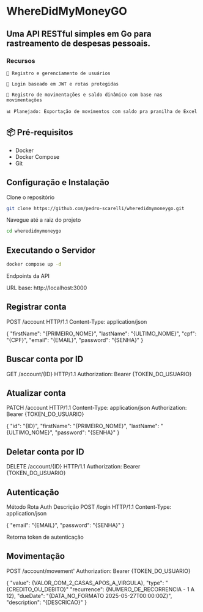 # WhereDidMyMoneyGO

## Uma API RESTful simples em Go para rastreamento de despesas pessoais.

### Recursos

    👤 Registro e gerenciamento de usuários

    🔐 Login baseado em JWT e rotas protegidas

    💸 Registro de movimentações e saldo dinâmico com base nas movimentações

    📊 Planejado: Exportação de movimentos com saldo pra pranilha de Excel

## 📦 Pré-requisitos

- Docker
- Docker Compose
- Git

## Configuração e Instalação

Clone o repositório

```bash
git clone https://github.com/pedro-scarelli/wheredidmymoneygo.git
```

Navegue até a raiz do projeto

```bash
cd wheredidmymoneygo
```

## Executando o Servidor

```bash
docker compose up -d
```

Endpoints da API

URL base: http://localhost:3000

## Registrar conta

POST /account HTTP/1.1
Content-Type: application/json

{
"firstName": "{PRIMEIRO_NOME}",
"lastName": "{ULTIMO_NOME}",
"cpf": "{CPF}",
"email": "{EMAIL}",
"password": "{SENHA}"
}

## Buscar conta por ID

GET /account/{ID} HTTP/1.1
Authorization: Bearer {TOKEN_DO_USUARIO}

## Atualizar conta

PATCH /account HTTP/1.1
Content-Type: application/json
Authorization: Bearer {TOKEN_DO_USUARIO}

{
"id": "{ID}",
"firstName": "{PRIMEIRO_NOME}",
"lastName": "{ULTIMO_NOME}",
"password": "{SENHA}"
}

## Deletar conta por ID

DELETE /account/{ID} HTTP/1.1
Authorization: Bearer {TOKEN_DO_USUARIO}

## Autenticação

Método Rota Auth Descrição
POST /login HTTP/1.1
Content-Type: application/json

{
"email": "{EMAIL}",
"password": "{SENHA}"
}

Retorna token de autenticação

## Movimentação

POST /account/movement'
Authorization: Bearer {TOKEN_DO_USUARIO}

{
"value": {VALOR_COM_2_CASAS_APOS_A_VIRGULA},
"type": "{CREDITO_OU_DEBITO}"
"recurrence": {NUMERO_DE_RECORRENCIA - 1 A 12},
"dueDate": "{DATA_NO_FORMATO 2025-05-27T00:00:00Z}",
"description": "{DESCRICAO}"
}
